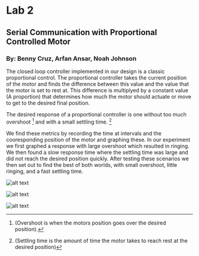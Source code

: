 # Lab 2

## Serial Communication with Proportional Controlled Motor

### By: Benny Cruz, Arfan Ansar, Noah Johnson

The closed loop controller implemented in our design is a classic
proportional control. The proportional controller takes the current
position of the motor and finds the difference between this value and
the value that the motor is set to rest at. This difference is
multiplyed by a constant value (A proportion) that determines how much
the motor should actuate or move to get to the desired final position.

The desired response of a proportional controller is one without too
much overshoot [^1] and with a small settling time. [^2]

We find these metrics by recording the time at intervals and the
cooresponding position of the motor and graphing these. In our
experiment we first graphed a response with large overshoot which
resulted in ringing. We then found a slow response time where the
settling time was large and did not reach the desired position quickly.
After testing these scenarios we then set out to find the best of both
worlds, with small overshoot, little ringing, and a fast settling time.

[^1]: (Overshoot is when the motors position goes over the desired
    position).

[^2]: (Settling time is the amount of time the motor takes to reach rest
    at the desired position)

![alt text](Optimal_Response.jpg)

![alt text](Slow_Settling.jpg)

![alt text](Ringing_Response.jpg)